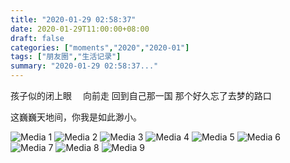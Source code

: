 ```yaml
---
title: "2020-01-29 02:58:37"
date: 2020-01-29T11:00:00+08:00
draft: false
categories: ["moments","2020","2020-01"]
tags: ["朋友圈","生活记录"]
summary: "2020-01-29 02:58:37..."
---
```


孩子似的闭上眼　
向前走
回到自己那一国
那个好久忘了去梦的路口

这巍巍天地间，你我是如此渺小。

![Media 1](/Moments/photos/2020-01-29/202001290258370.jpg)
![Media 2](/Moments/photos/2020-01-29/202001290258371.jpg)
![Media 3](/Moments/photos/2020-01-29/202001290258372.jpg)
![Media 4](/Moments/photos/2020-01-29/202001290258373.jpg)
![Media 5](/Moments/photos/2020-01-29/202001290258374.jpg)
![Media 6](/Moments/photos/2020-01-29/202001290258375.jpg)
![Media 7](/Moments/photos/2020-01-29/202001290258376.jpg)
![Media 8](/Moments/photos/2020-01-29/202001290258377.jpg)
![Media 9](/Moments/photos/2020-01-29/202001290258378.jpg)

